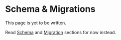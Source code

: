 # Schema & Migrations

This page is yet to be written.

Read [Schema](../schema) and [Migration](../migration) sections for now instead.
